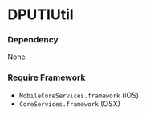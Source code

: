 DPUTIUtil
=================
  
### Dependency  
None  
  
### Require Framework  
- `MobileCoreServices.framework` (iOS)  
- `CoreServices.framework` (OSX)  
  
